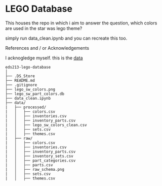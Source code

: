 # LEGO Database

This houses the repo in which i aim to answer the question, which colors are used in the star was lego theme?

simply run data_clean.ipynb and you can recreate this too.

References and / or Acknowledgements

I acknogledge myself. this is the [data](https://www.kaggle.com/datasets/rtatman/lego-database?select=colors.csv)

```
eds213-lego-database
│
├── .DS_Store                                           
├── README.md                                            
├── .gitignore
├── lego_sw_colors.png
├── lego_sw_part_colors.db
├── data_clean.ipynb
├── data/              
|   ├── processed/              
|   │   ├── colors.csv
|   │   ├── inventories.csv
|   │   ├── inventory_parts.csv
|   │   ├── lego_sw_colors_clean.csv
|   │   ├── sets.csv
|   │   ├── themes.csv
|   ├── raw/              
|   │   ├── colors.csv
|   │   ├── inventories.csv
|   │   ├── inventory_parts.csv
|   │   ├── inventory_sets.csv
|   │   ├── part_categories.csv
|   │   ├── parts.csv
|   │   ├── raw_schema.png
|   │   ├── sets.csv
|   │   ├── themes.csv
```
